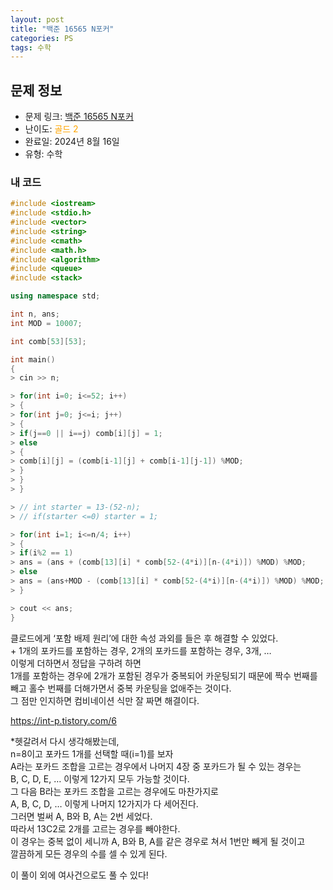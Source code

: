 ```yaml
---
layout: post
title: "백준 16565 N포커"
categories: PS
tags: 수학
---
```


## 문제 정보
- 문제 링크: [백준 16565 N포커](https://www.acmicpc.net/problem/16565)
- 난이도: <span style="color:#FFA500">골드 2</span>
- 완료일: 2024년 8월 16일
- 유형: 수학

### 내 코드

```C++
#include <iostream>
#include <stdio.h>
#include <vector>
#include <string>
#include <cmath>
#include <math.h>
#include <algorithm>
#include <queue>
#include <stack>

using namespace std;

int n, ans;
int MOD = 10007;

int comb[53][53];

int main()
{   
> cin >> n;

> for(int i=0; i<=52; i++)
> {
> for(int j=0; j<=i; j++)
> {
> if(j==0 || i==j) comb[i][j] = 1;
> else
> {
> comb[i][j] = (comb[i-1][j] + comb[i-1][j-1]) %MOD;
> }
> }
> }

> // int starter = 13-(52-n);
> // if(starter <=0) starter = 1;

> for(int i=1; i<=n/4; i++)
> {
> if(i%2 == 1)
> ans = (ans + (comb[13][i] * comb[52-(4*i)][n-(4*i)]) %MOD) %MOD;
> else
> ans = (ans+MOD - (comb[13][i] * comb[52-(4*i)][n-(4*i)]) %MOD) %MOD;
> }

> cout << ans;
}
```

클로드에게 ‘포함 배제 원리’에 대한 속성 과외를 들은 후 해결할 수 있었다.  
\+ 1개의 포카드를 포함하는 경우, 2개의 포카드를 포함하는 경우, 3개, …   
이렇게 더하면서 정답을 구하려 하면   
1개를 포함하는 경우에 2개가 포함된 경우가 중복되어 카운팅되기 때문에 짝수 번째를 빼고 홀수 번째를 더해가면서 중복 카운팅을 없애주는 것이다.  
그 점만 인지하면 컴비네이션 식만 잘 짜면 해결이다.  

<https://int-p.tistory.com/6>

*헷갈려서 다시 생각해봤는데,  
n=8이고 포카드 1개를 선택할 때(i=1)를 보자  
A라는 포카드 조합을 고르는 경우에서 나머지 4장 중 포카드가 될 수 있는 경우는  
B, C, D, E, … 이렇게 12가지 모두 가능할 것이다.  
그 다음 B라는 포카드 조합을 고르는 경우에도 마찬가지로  
A, B, C, D, … 이렇게 나머지 12가지가 다 세어진다.  
그러면 벌써 A, B와 B, A는 2번 세었다.  
따라서 13C2로 2개를 고르는 경우를 빼야한다.  
이 경우는 중복 없이 세니까 A, B와 B, A를 같은 경우로 쳐서 1번만 빼게 될 것이고  
깔끔하게 모든 경우의 수를 셀 수 있게 된다.  

이 풀이 외에 여사건으로도 풀 수 있다!
